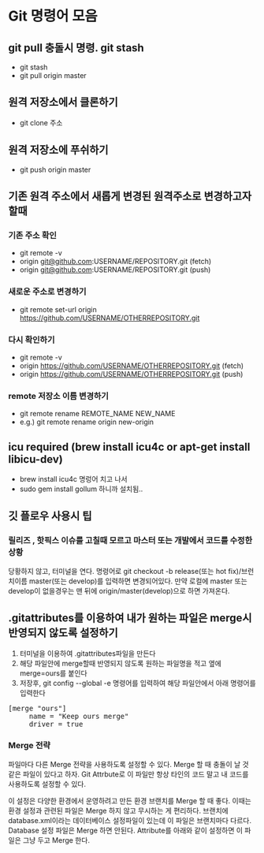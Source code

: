 # Git 명령어 모음

## git pull 충돌시 명령. git stash
* git stash
* git pull origin master

## 원격 저장소에서 클론하기
* git clone 주소

## 원격 저장소에 푸쉬하기
* git push origin master

## 기존 원격 주소에서 새롭게 변경된 원격주소로 변경하고자 할때
### 기존 주소 확인
* git remote -v
* origin  git@github.com:USERNAME/REPOSITORY.git (fetch)
* origin  git@github.com:USERNAME/REPOSITORY.git (push)

### 새로운 주소로 변경하기
* git remote set-url origin https://github.com/USERNAME/OTHERREPOSITORY.git

### 다시 확인하기
* git remote -v
* origin  https://github.com/USERNAME/OTHERREPOSITORY.git (fetch)
* origin  https://github.com/USERNAME/OTHERREPOSITORY.git (push)

### remote 저장소 이름 변경하기
* git remote rename REMOTE_NAME NEW_NAME
* e.g.) git remote rename origin new-origin

## icu required (brew install icu4c or apt-get install libicu-dev) 
* brew install icu4c 명렁어 치고 나서
* sudo gem install gollum 하니까 설치됨..

## 깃 플로우 사용시 팁

### 릴리즈 , 핫픽스 이슈를 고칠때 모르고 마스터 또는 개발에서 코드를 수정한 상황
당황하지 않고, 터미널을 연다. 명령어로 git checkout -b release(또는 hot fix)/브런치이름 master(또는 develop)를 입력하면 변경되어있다.
만약 로컬에 master 또는 develop이 없을경우는 맨 뒤에 origin/master(develop)으로 하면 가져온다.

## .gitattributes를 이용하여 내가 원하는 파일은 merge시 반영되지 않도록 설정하기
1. 터미널을 이용하여 .gitattributes파일을 만든다
2. 해당 파일안에 merge할때 반영되지 않도록 원하는 파일명을 적고 옆에 merge=ours를 붙인다
3. 저장후, git config --global -e 명령어를 입력하여 해당 파일안에서 아래 명령어를 입력한다
<pre>
[merge "ours"]
     name = "Keep ours merge"
     driver = true
</pre>

### Merge 전략

파일마다 다른 Merge 전략을 사용하도록 설정할 수 있다. Merge 할 때 충돌이 날 것 같은 파일이 있다고 하자. Git Attrbute로 이 파일만 항상 타인의 코드 말고 내 코드를 사용하도록 설정할 수 있다.

이 설정은 다양한 환경에서 운영하려고 만든 환경 브랜치를 Merge 할 때 좋다. 이때는 환경 설정과 관련된 파일은 Merge 하지 않고 무시하는 게 편리하다. 브랜치에 database.xml이라는 데이터베이스 설정파일이 있는데 이 파일은 브랜치마다 다르다. Database 설정 파일은 Merge 하면 안된다. Attribute를 아래와 같이 설정하면 이 파일은 그냥 두고 Merge 한다.


